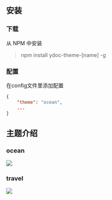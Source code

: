 ## 安装
### 下载
从 NPM 中安装

> npm install ydoc-theme-[name] -g

### 配置
在config文件里添加配置

```json
{
    "theme": "ocean",
    ...
}
```
## 主题介绍
### ocean
![](http://ojk406wln.bkt.clouddn.com/ydoc-theme-ocean.png)

### travel
![](http://ojk406wln.bkt.clouddn.com/ydoc-theme-travel.png)
